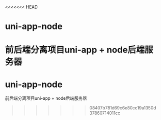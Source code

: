 <<<<<<< HEAD
# uni-app-node
前后端分离项目uni-app + node后端服务器 
=======
# uni-app-node
前后端分离项目uni-app + node后端服务器 
>>>>>>> 08407b781d69c6e80cc19a1350d37860714011cc
